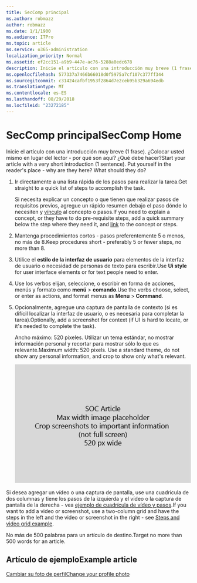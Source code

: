 ```yaml
---
title: SecComp principal
ms.author: robmazz
author: robmazz
ms.date: 1/1/1900
ms.audience: ITPro
ms.topic: article
ms.service: o365-administration
localization_priority: Normal
ms.assetid: ef2cc151-a9b9-447e-ac76-5288a0edc678
description: Inicie el artículo con una introducción muy breve (1 frase). ¿Colocar usted mismo en lugar del lector - por qué son aquí? ¿Qué debe hacer?
ms.openlocfilehash: 577337a7466b66018d0f5975a7cf107c377ff344
ms.sourcegitcommit: c31424cafbf1953f2864d7e2ceb95b329a694edb
ms.translationtype: MT
ms.contentlocale: es-ES
ms.lasthandoff: 08/29/2018
ms.locfileid: "23272185"
---
```

# <a name="seccomp-home"></a><span data-ttu-id="e2c2f-105">SecComp principal</span><span class="sxs-lookup"><span data-stu-id="e2c2f-105">SecComp Home</span></span>

<span data-ttu-id="e2c2f-p102">Inicie el artículo con una introducción muy breve (1 frase). ¿Colocar usted mismo en lugar del lector - por qué son aquí? ¿Qué debe hacer?</span><span class="sxs-lookup"><span data-stu-id="e2c2f-p102">Start your article with a very short introduction (1 sentence). Put yourself in the reader's place - why are they here? What should they do?</span></span> 
  
1. <span data-ttu-id="e2c2f-109">Ir directamente a una lista rápida de los pasos para realizar la tarea.</span><span class="sxs-lookup"><span data-stu-id="e2c2f-109">Get straight to a quick list of steps to accomplish the task.</span></span>
    
    <span data-ttu-id="e2c2f-110">Si necesita explicar un concepto o que tienen que realizar pasos de requisitos previos, agregue un rápido resumen debajo el paso dónde lo necesiten y [vínculo](https://support.office.com/article/f37e7984-cf03-4fde-92d3-82970d7e241b.aspx) al concepto o pasos.</span><span class="sxs-lookup"><span data-stu-id="e2c2f-110">If you need to explain a concept, or they have to do pre-requisite steps, add a quick summary below the step where they need it, and [link](https://support.office.com/article/f37e7984-cf03-4fde-92d3-82970d7e241b.aspx) to the concept or steps.</span></span> 
    
2. <span data-ttu-id="e2c2f-111">Mantenga procedimientos cortos - pasos preferentemente 5 o menos, no más de 8.</span><span class="sxs-lookup"><span data-stu-id="e2c2f-111">Keep procedures short - preferably 5 or fewer steps, no more than 8.</span></span>
    
3. <span data-ttu-id="e2c2f-112">Utilice el **estilo de la interfaz de usuario** para elementos de la interfaz de usuario o necesidad de personas de texto para escribir.</span><span class="sxs-lookup"><span data-stu-id="e2c2f-112">Use **Ui style** for user interface elements or for text people need to enter.</span></span> 
    
4. <span data-ttu-id="e2c2f-113">Use los verbos elijan, seleccione, o escribir en forma de acciones, menús y formato como **menú** \> **comando**.</span><span class="sxs-lookup"><span data-stu-id="e2c2f-113">Use the verbs choose, select, or enter as actions, and format menus as **Menu** \> **Command**.</span></span>
    
5. <span data-ttu-id="e2c2f-114">Opcionalmente, agregue una captura de pantalla de contexto (si es difícil localizar la interfaz de usuario, o es necesaria para completar la tarea).</span><span class="sxs-lookup"><span data-stu-id="e2c2f-114">Optionally, add a screenshot for context (if UI is hard to locate, or it's needed to complete the task).</span></span>
    
    <span data-ttu-id="e2c2f-p103">Ancho máximo: 520 píxeles. Utilizar un tema estándar, no mostrar información personal y recortar para mostrar sólo lo que es relevante.</span><span class="sxs-lookup"><span data-stu-id="e2c2f-p103">Maximum width: 520 pixels. Use a standard theme, do not show any personal information, and crop to show only what's relevant.</span></span> 
    
    ![Marcador de posición - ancho máximo para art de artículo de seguridad social es 520 píxeles](media/7d43d3be-8658-4a5b-aa15-ed62a47a2b24.png)
  
<span data-ttu-id="e2c2f-118">Si desea agregar un vídeo o una captura de pantalla, use una cuadrícula de dos columnas y tiene los pasos de la izquierda y el vídeo o la captura de pantalla de la derecha - vea [ejemplo de cuadrícula de vídeo y pasos](https://support.office.com/article/14ce8e82-efa0-47f5-bb84-94f078db3dae.aspx).</span><span class="sxs-lookup"><span data-stu-id="e2c2f-118">If you want to add a video or screenshot, use a two-column grid and have the steps in the left and the video or screenshot in the right - see [Steps and video grid example](https://support.office.com/article/14ce8e82-efa0-47f5-bb84-94f078db3dae.aspx).</span></span> 
  
<span data-ttu-id="e2c2f-119">No más de 500 palabras para un artículo de destino.</span><span class="sxs-lookup"><span data-stu-id="e2c2f-119">Target no more than 500 words for an article.</span></span>
  
## <a name="example-article"></a><span data-ttu-id="e2c2f-120">Artículo de ejemplo</span><span class="sxs-lookup"><span data-stu-id="e2c2f-120">Example article</span></span>

[<span data-ttu-id="e2c2f-121">Cambiar su foto de perfil</span><span class="sxs-lookup"><span data-stu-id="e2c2f-121">Change your profile photo</span></span>](https://support.office.com/article/555376e0-1fca-49ba-8434-307a0525c767)
  


